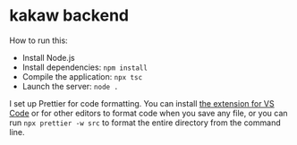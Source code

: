 # kakaw backend

How to run this:

- Install Node.js
- Install dependencies: `npm install`
- Compile the application: `npx tsc`
- Launch the server: `node .`

I set up Prettier for code formatting. You can install [the extension for VS Code](https://marketplace.visualstudio.com/items?itemName=esbenp.prettier-vscode) or for other editors to format code when you save any file, or you can run `npx prettier -w src` to format the entire directory from the command line.
